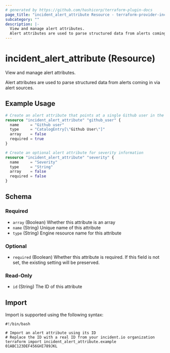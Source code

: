 ```yaml
---
# generated by https://github.com/hashicorp/terraform-plugin-docs
page_title: "incident_alert_attribute Resource - terraform-provider-incident"
subcategory: ""
description: |-
  View and manage alert attributes.
  Alert attributes are used to parse structured data from alerts coming in via alert sources.
---
```


# incident_alert_attribute (Resource)

View and manage alert attributes.

Alert attributes are used to parse structured data from alerts coming in via alert sources.

## Example Usage

```terraform
# Create an alert attribute that points at a single Github user in the catalog
resource "incident_alert_attribute" "github_user" {
  name     = "Github user"
  type     = "CatalogEntry[\"Github User\"]"
  array    = false
  required = true
}

# Create an optional alert attribute for severity information
resource "incident_alert_attribute" "severity" {
  name     = "Severity"
  type     = "String"
  array    = false
  required = false
}
```

<!-- schema generated by tfplugindocs -->
## Schema

### Required

- `array` (Boolean) Whether this attribute is an array
- `name` (String) Unique name of this attribute
- `type` (String) Engine resource name for this attribute

### Optional

- `required` (Boolean) Whether this attribute is required. If this field is not set, the existing setting will be preserved.

### Read-Only

- `id` (String) The ID of this attribute

## Import

Import is supported using the following syntax:

```shell
#!/bin/bash

# Import an alert attribute using its ID
# Replace the ID with a real ID from your incident.io organization
terraform import incident_alert_attribute.example 01ABC123DEF456GHI789JKL
```
